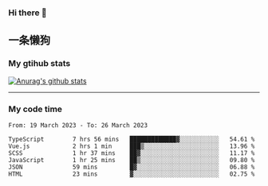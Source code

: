 ### Hi there 👋

## 一条懒狗
<!--
**kiss-me-quickly/kiss-me-quickly** is a ✨ _special_ ✨ repository because its `README.md` (this file) appears on your GitHub profile.

Here are some ideas to get you started:

- 🔭 I’m currently working on ...
- 🌱 I’m currently learning ...
- 👯 I’m looking to collaborate on ...
- 🤔 I’m looking for help with ...
- 💬 Ask me about ...
- 📫 How to reach me: ...
- 😄 Pronouns: ...
- ⚡ Fun fact: ...
-->


### My gtihub stats

[![Anurag's github stats](https://github-readme-stats.vercel.app/api?username=kiss-me-quickly)](https://github.com/anuraghazra/github-readme-stats)

***

### My code time

<!--START_SECTION:waka-->

```text
From: 19 March 2023 - To: 26 March 2023

TypeScript        7 hrs 56 mins   █████████████▓░░░░░░░░░░░   54.61 %
Vue.js            2 hrs 1 min     ███▒░░░░░░░░░░░░░░░░░░░░░   13.96 %
SCSS              1 hr 37 mins    ██▓░░░░░░░░░░░░░░░░░░░░░░   11.17 %
JavaScript        1 hr 25 mins    ██▒░░░░░░░░░░░░░░░░░░░░░░   09.80 %
JSON              59 mins         █▓░░░░░░░░░░░░░░░░░░░░░░░   06.88 %
HTML              23 mins         ▓░░░░░░░░░░░░░░░░░░░░░░░░   02.75 %
```

<!--END_SECTION:waka-->
